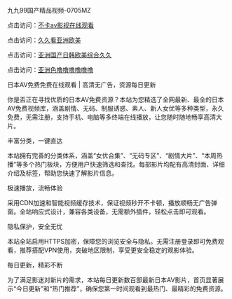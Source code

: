 
九九99国产精品视频-0705MZ


点击访问：<a href="https://gfd-5xg.pages.dev/">不卡av影视在线观看</a>

点击访问：<a href="https://tfda.pages.dev/">久久看亚洲欧美</a>

点击访问：<a href="https://gda-c7m.pages.dev/">亚洲国产日韩欧美综合久久</a>

点击访问：<a href="https://vassv.pages.dev/">亚洲色噜噜噜噜噜噜</a>




日本AV免费免费在线观看 | 高清无广告，资源每日更新

你是否正在寻找优质的日本AV免费资源？本站为您精选了全网最新、最全的日本AV免费视频库，涵盖剧情、无码、制服诱惑、素人、新人女优等多种类型，永久免费，无需注册，支持手机、电脑等多终端在线播放，让您随时随地畅享高清大片。

丰富分类，一键直达

本站拥有完善的分类体系，涵盖“女优合集”、“无码专区”、“剧情大片”、“本周热播”等多个热门板块，方便用户快速筛选和查找。每部影片均配有高清封面、详细介绍及标签，帮助您快速了解影片信息。

极速播放，流畅体验

采用CDN加速和智能视频缓存技术，保证视频秒开不卡顿，播放顺畅无广告弹窗。全站响应式设计，兼容各类设备，无需额外插件，轻松点击即可观看。

隐私保护，安全无忧

本站全站启用HTTPS加密，保障您的浏览安全与隐私。无需注册登录即可免费观看，推荐搭配VPN使用，突破地区限制，享受更安全稳定的观影体验。

每日更新，精彩不断

为了满足影迷对新片的需求，本站每日更新数百部最新日本AV影片，首页显著展示“今日更新”和“热门推荐”，确保您第一时间观看到最热门、最精彩的免费资源。





























<span style="display:none;">[Canonical link](  ）</span>
